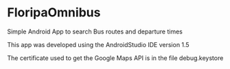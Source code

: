 # FloripaOmnibus
Simple Android App to search Bus routes and departure times

This app was developed using the AndroidStudio IDE version 1.5

The certificate used to get the Google Maps API is in the file debug.keystore
